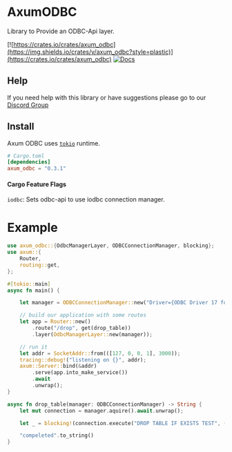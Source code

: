 # AxumODBC

Library to Provide an ODBC-Api layer.

[![https://crates.io/crates/axum_odbc](https://img.shields.io/crates/v/axum_odbc?style=plastic)](https://crates.io/crates/axum_odbc)
[![Docs](https://docs.rs/axum_odbc/badge.svg)](https://docs.rs/axum_odbc)

## Help

If you need help with this library or have suggestions please go to our [Discord Group](https://discord.gg/xKkm7UhM36)

## Install

Axum ODBC uses [`tokio`] runtime.

[`tokio`]: https://github.com/tokio-rs/tokio

```toml
# Cargo.toml
[dependencies]
axum_odbc = "0.3.1"
```

#### Cargo Feature Flags
`iodbc`: Sets odbc-api to use iodbc connection manager.

# Example

```rust no_run
use axum_odbc::{OdbcManagerLayer, ODBCConnectionManager, blocking};
use axum::{
    Router,
    routing::get,
};

#[tokio::main]
async fn main() {

    let manager = ODBCConnectionManager::new("Driver={ODBC Driver 17 for SQL Server};Server=localhost;UID=SA;PWD=My@Test@Password1;", 5);

    // build our application with some routes
    let app = Router::new()
        .route("/drop", get(drop_table))
        .layer(OdbcManagerLayer::new(manager));

    // run it
    let addr = SocketAddr::from(([127, 0, 0, 1], 3000));
    tracing::debug!("listening on {}", addr);
    axum::Server::bind(&addr)
        .serve(app.into_make_service())
        .await
        .unwrap();
}

async fn drop_table(manager: ODBCConnectionManager) -> String {
    let mut connection = manager.aquire().await.unwrap();

    let _ = blocking!(connection.execute("DROP TABLE IF EXISTS TEST", ())).unwrap();

    "compeleted".to_string()
}
```
